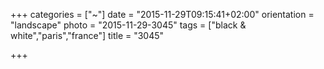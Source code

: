 +++
categories = ["~"]
date = "2015-11-29T09:15:41+02:00"
orientation = "landscape"
photo = "2015-11-29-3045"
tags = ["black & white","paris","france"]
title = "3045"

+++
